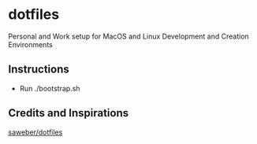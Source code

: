 # dotfiles

Personal and Work setup for MacOS and Linux Development and Creation Environments

## Instructions
- Run ./bootstrap.sh

## Credits and Inspirations
[saweber/dotfiles](https://github.com/saweber/dotfiles)
